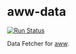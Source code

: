 # aww-data
[![Run Status](https://api.shippable.com/projects/5708d5a82a8192902e1bdbb9/badge?branch=master)](https://app.shippable.com/projects/5708d5a82a8192902e1bdbb9)

Data Fetcher for [aww](https://github.com/scriptnull/aww).
